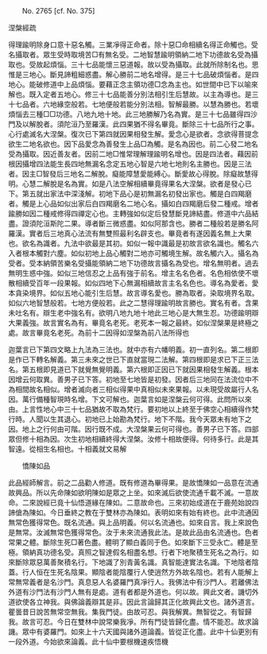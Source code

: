 ﻿　　No. 2765 [cf. No. 375]

涅槃經疏

得理踰明除身口意十惡名觸。三業凈得正命者。除十惡□命相續名得正命觸也。受名攝取者。眾生受時取境苦□有無名受。二地智慧踰明領納二地下功德故名受為攝取也。受故起煩惱。三十七品能懷三惡道報。故以受為攝取。此就所除制名也。思惟是三地心。斷見諦粗細惑盡。解心勝前二地名增得。是三十七品破煩惱者。是四地心。能破修道中上品煩惱。要藉正念主領功德□念為主也。如世間中已下以喻來解也。既入定者五地心。修三十七品能善分別法相引生后慧故。以主為導也。是三十七品者。六地緣空般若。七地便般若能分別法相。智解最勝。以慧為勝也。若壞煩惱去三種□□功德。八地九地十地。此三地勝解乃名為實。是三十七品雖得四沙門及以解脫者。須陀洹乃至羅漢。此四果猶不得名畢竟。斷除三十七品所行之事。心行處滅名大涅槃。復次已下第四就因果相發生解。愛念心是欲者。念欲得菩提念欲生二地名欲也。因下品愛念為善發生上品□為觸。是名為因也。前二心發二地名受為攝取。因近善友者。因前二地□惟常理解理踰明名增也。因是四法者。藉因前根因攝增四法能生長四地無漏名念定五地心智是六地七地則名主勝也。因是三法者。因主□智發后三地名二解脫。癡能障慧愛能縛心。斷愛故心得脫。除癡故慧得明。心慧二解脫是名為實。如是八法空解相續畢竟得果名大涅槃。欲者是發心已下。第五就出家法中深淺解。初地下品心是初無漏名初發出家也。觸是白四羯磨者。觸是上心品如似出家后白四羯磨名二地心名。攝如白四羯磨后發二種戒。增者踰勝如因二種戒修得四禪定心也。主轉強如似定后發慧斷見諦結盡。修道中六品結盡。證須陀洹斯陀二果。導者斷三微惑盡。如似阿那含也。勝者二種般若是勝名阿羅漢。實者后三地真心法流有無雙照最利名辟支也。畢竟者有遂因義名無上大果也。欲名為識者。九法中欲最是其初。如似一報中識最是初故言欲名識也。觸名六入者根本觸對六塵。如似初地上品心觸對二地亦可觸境生解。故名觸六入。攝名為受者。受本納領苦樂名受攝能領納二地下功德故言攝名為受也。增名無明者。過去無明生惑中強。如似三地信忍之上品有強于前名。增主名名色者。名色相依使不壞散相續受百年一段果報。如似四地下心無漏相續故言主名名色也。導名為愛者。愛本貪染境界。如似五地心能引生后慧。故言導名愛也。勝為取者。染取境界名取。如似六地智慧般若。七地方便般若。此之二慧得理踰明故言勝也。實名有者。含果未吐名有。辯生老中強名有。欲明八地九地十地此三地心是大無生忍。功德踰明辯大果義強。故言實名為有。畢竟名老死。老死本一報之最終。如似涅槃果是終極之處。故言畢竟名老死。為前十二因得如涅槃為前八法所得也

迦葉言已下第四文略上九法為三法也。就中亦有六幡明義。初一直列名。第二根即是作已下轉名解義。第三未來之世已下直就當現二法解。第四根即是求已下正三法名。第五根即見道已下就覺無覺明義。第六根即正因已下就因果相發生解義。根本因增云何取異。善男子已下答。初地至七地皆是初發。因者后三地同在法流位中不為相間故名相似。增者滅向者三相似得果中真相似未來果報。以未現受故屬行人名因。萬行備種智現時名增。下文可解也。迦葉言如是涅槃云何可得。此問所以來由。上言性地心中三十七品猶故不取為梵行。要初地以上終至于佛空心相續得作梵行時。人聞以生其退心。初地已上始勘為梵行。地下不階。我今天眾未有地下之因。地上之行何由可階。因行既不成。大涅槃果云何可得也。善男子已下答。四部眾但修十相為因。次生初地相續終得大涅槃。汝修十相故便得。何待多行。此是其智遠。從相生名相也。十相義就文易解

　　憍陳如品

此品經師解言。前之二品勸人修道。既有修道為畢得果。是故憍陳如一品意在流通故興品。所以先命陳如欲明陳如是眾之上坐。如來滅后欲使流通千載不滅。一意故命。二來說經已竟十仙悟道緣在陳如。二意故命也。三來初始成道在于鹿苑始說四諦傖為陳如。今日垂終之教在于雙林亦為陳如。表明如來有始有終也。此中流通因無常色獲得常色。既名流通。與上品明義。何以名流通也。如來自言。我上來說色是無常。汝滅無常色獲得常色。汝于未來流通我此法。是故此品由名流通也。色者常果之體。斷除生死□著色盡。體明了顯白義同于色。如來斷下三受永亡。體是至極。領納真功德名受。真照之智達假名相盡名想。行者下地聚積生死名之為行。如來斷除眾惡萬善聚積名行。下地識了別青黃名識。真智能達實法名識。下地陰者陰蓋。行人恒在生死名陰果。顯陰者能陰覆行人使逍然方外故名陰也。若有人能解上常無常義者是名沙門。真息惡人名婆羅門真凈行人。我佛法中有沙門人。若離佛法外道有沙門法有沙門人無有是處。道有者都是外道也。何以故。興此文者。譏切外道欲使各立神我。與佛論義辯其是非。因此言論歸其正化故興此文也。諸外道言。瞿曇昔日說苦無常空無我。集我門徒。由故可忍。與我解異。無智從之。有智歸我。故言可忍。今日在雙林中說常樂我凈。所有門徒皆歸化盡。情不能忍。故求論譏。眾中有婆羅門。如來上十六天國與諸外道論義。皆從正化盡。此中十仙更別有一段外道。今始欲來論義。此十仙中要根機速疾悟機
